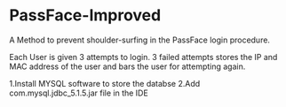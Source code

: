 # PassFace-Improved

A Method to prevent shoulder-surfing in the PassFace login procedure. 

Each User is given 3 attempts to login. 3 failed attempts stores the IP and MAC address of the user and bars the user for attempting again.

1.Install MYSQL software to store the databse
2.Add com.mysql.jdbc_5.1.5.jar file in the IDE
